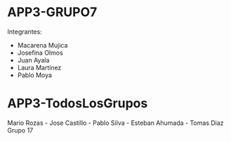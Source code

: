 
# APP3-GRUPO7

Integrantes:
- Macarena Mujica
- Josefina Olmos
- Juan Ayala
- Laura Martínez
- Pablo Moya

# APP3-TodosLosGrupos
Mario Rozas - Jose Castillo - Pablo Silva - Esteban Ahumada - Tomas Diaz
Grupo 17

